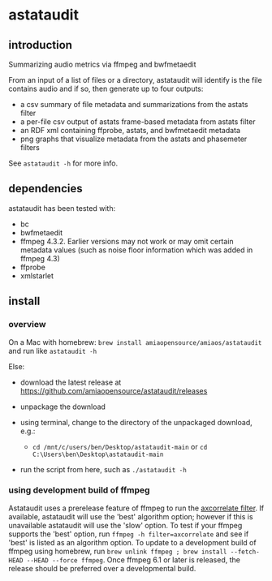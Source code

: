 # astataudit

## introduction

 Summarizing audio metrics via ffmpeg and bwfmetaedit

From an input of a list of files or a directory, astataudit will identify is the file contains audio and if so, then generate up to four outputs:

- a csv summary of file metadata and summarizations from the astats filter
- a per-file csv output of astats frame-based metadata from astats filter
- an RDF xml containing ffprobe, astats, and bwfmetaedit metadata
- png graphs that visualize metadata from the astats and phasemeter filters

See `astataudit -h` for more info.

## dependencies

astataudit has been tested with:
- bc
- bwfmetaedit
- ffmpeg 4.3.2. Earlier versions may not work or may omit certain metadata values (such as noise floor information which was added in ffmpeg 4.3)
- ffprobe
- xmlstarlet

## install

### overview

On a Mac with homebrew: `brew install amiaopensource/amiaos/astataudit` and run like `astataudit -h`

Else:

- download the latest release at https://github.com/amiaopensource/astataudit/releases

- unpackage the download

- using terminal, change to the directory of the unpackaged download, e.g.:

  - `cd /mnt/c/users/ben/Desktop/astataudit-main` or `cd C:\Users\ben\Desktop\astataudit-main`

- run the script from here, such as `./astataudit -h`

### using development build of ffmpeg

Astataudit uses a prerelease feature of ffmpeg to run the [axcorrelate filter](https://ffmpeg.org/ffmpeg-filters.html#axcorrelate). If available, astataudit will use the 'best' algorithm option; however if this is unavailable astataudit will use the 'slow' option. To test if your ffmpeg supports the 'best' option, run `ffmpeg -h filter=axcorrelate` and see if 'best' is listed as an algorithm option. To update to a development build of ffmpeg using homebrew, run `brew unlink ffmpeg ; brew install --fetch-HEAD --HEAD --force ffmpeg`. Once ffmpeg 6.1 or later is released, the release should be preferred over a developmental build.
